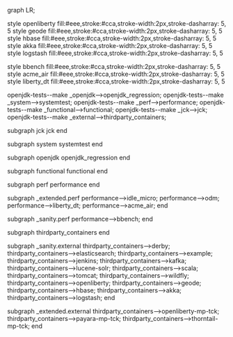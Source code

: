 graph LR;

style openliberty fill:#eee,stroke:#cca,stroke-width:2px,stroke-dasharray: 5, 5
style geode fill:#eee,stroke:#cca,stroke-width:2px,stroke-dasharray: 5, 5
style hbase fill:#eee,stroke:#cca,stroke-width:2px,stroke-dasharray: 5, 5
style akka fill:#eee,stroke:#cca,stroke-width:2px,stroke-dasharray: 5, 5
style logstash fill:#eee,stroke:#cca,stroke-width:2px,stroke-dasharray: 5, 5

style bbench fill:#eee,stroke:#cca,stroke-width:2px,stroke-dasharray: 5, 5
style acme_air fill:#eee,stroke:#cca,stroke-width:2px,stroke-dasharray: 5, 5
style liberty_dt fill:#eee,stroke:#cca,stroke-width:2px,stroke-dasharray: 5, 5

openjdk-tests--make _openjdk-->openjdk_regression;
openjdk-tests--make _system-->systemtest;
openjdk-tests--make _perf-->performance;
openjdk-tests--make _functional-->functional;
openjdk-tests--make _jck-->jck;
openjdk-tests--make _external-->thirdparty_containers;

subgraph jck
jck
end

subgraph system
systemtest
end

subgraph openjdk
openjdk_regression
end

subgraph functional
functional
end

subgraph perf
performance
end

subgraph _extended.perf
performance-->idle_micro;
performance-->odm;
performance-->liberty_dt;
performance-->acme_air;
end

subgraph _sanity.perf
performance-->bbench;
end

subgraph 
thirdparty_containers
end

subgraph _sanity.external
thirdparty_containers-->derby;
thirdparty_containers-->elasticsearch;
thirdparty_containers-->example;
thirdparty_containers-->jenkins;
thirdparty_containers-->kafka;
thirdparty_containers-->lucene-solr;
thirdparty_containers-->scala;
thirdparty_containers-->tomcat;
thirdparty_containers-->wildfly;
thirdparty_containers-->openliberty;
thirdparty_containers-->geode;
thirdparty_containers-->hbase;
thirdparty_containers-->akka;
thirdparty_containers-->logstash;
end

subgraph _extended.external 
    thirdparty_containers-->openliberty-mp-tck;
    thirdparty_containers-->payara-mp-tck;
    thirdparty_containers-->thorntail-mp-tck;
end



